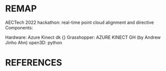 # REMAP
 AECTech 2022 hackathon: real-time point cloud alignment and directive
 Components: 

Hardware: Azure Kinect dk {}
Grasshopper: AZURE KINECT GH (by Andrew Jinho Ahn)
open3D: python






# REFERENCES
